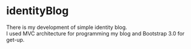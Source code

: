 # identityBlog

There is my development of simple identity blog. <br/>I used MVC architecture for programming my blog and Bootstrap 3.0 for get-up. 
